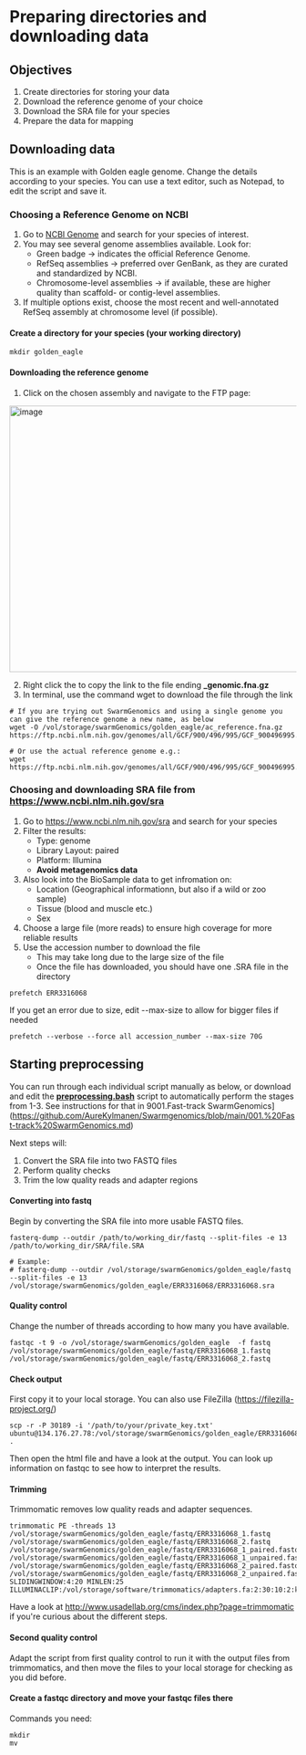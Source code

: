 # Preparing directories and downloading data 

## Objectives
1. Create directories for storing your data 
2. Download the reference genome of your choice 
3. Download the SRA file for your species
4. Prepare the data for mapping

## Downloading data
This is an example with Golden eagle genome. Change the details according to your species.
You can use a text editor, such as Notepad, to edit the script and save it. 

### Choosing a Reference Genome on NCBI

1. Go to [NCBI Genome](https://www.ncbi.nlm.nih.gov/genome/) and search for your species of interest.
2. You may see several genome assemblies available. Look for:
    - Green badge → indicates the official Reference Genome.
    - RefSeq assemblies → preferred over GenBank, as they are curated and standardized by NCBI.
    - Chromosome-level assemblies → if available, these are higher quality than scaffold- or contig-level assemblies.
3. If multiple options exist, choose the most recent and well-annotated RefSeq assembly at chromosome level (if possible).

#### Create a directory for your species (your working directory)
```
mkdir golden_eagle
```
#### Downloading the reference genome
1. Click on the chosen assembly and navigate to the FTP page:
<img width="718" height="467" alt="image" src="https://github.com/user-attachments/assets/7a6c5021-1f56-4758-b2e1-2b6f7194822e" />


2. Right click the to copy the link to the file ending **_genomic.fna.gz**
3. In terminal, use the command wget to download the file through the link
```
# If you are trying out SwarmGenomics and using a single genome you can give the reference genome a new name, as below
wget -O /vol/storage/swarmGenomics/golden_eagle/ac_reference.fna.gz https://ftp.ncbi.nlm.nih.gov/genomes/all/GCF/900/496/995/GCF_900496995.4_bAquChr1.4/GCF_900496995.4_bAquChr1.4_genomic.fna.gz

# Or use the actual reference genome e.g.:
wget https://ftp.ncbi.nlm.nih.gov/genomes/all/GCF/900/496/995/GCF_900496995.4_bAquChr1.4/GCF_900496995.4_bAquChr1.4_genomic.fna.gz
```
### Choosing and downloading SRA file from https://www.ncbi.nlm.nih.gov/sra
1. Go to https://www.ncbi.nlm.nih.gov/sra and search for your species
2. Filter the results:
     - Type: genome
     - Library Layout: paired
     - Platform: Illumina
     - **Avoid metagenomics data**
3. Also look into the BioSample data to get infromation on:
      - Location (Geographical informationn, but also if a wild or zoo sample)
      - Tissue (blood and muscle etc.)
      - Sex
4. Choose a large file (more reads) to ensure high coverage for more reliable results
5. Use the accession number to download the file
      - This may take long due to the large size of the file
      - Once the file has downloaded, you should have one .SRA file in the directory
```
prefetch ERR3316068 
```
If you get an error due to size, edit --max-size to allow for bigger files if needed
```
prefetch --verbose --force all accession_number --max-size 70G 
```
## Starting preprocessing
You can run through each individual script manually as below, or download and edit the [**preprocessing.bash**](https://github.com/AureKylmanen/Swarmgenomics/blob/main/Scripts/preprocessing.bash) script to automatically perform the stages from 1-3. See instructions for that in 9001.Fast-track SwarmGenomics](https://github.com/AureKylmanen/Swarmgenomics/blob/main/001.%20Fast-track%20SwarmGenomics.md)

Next steps will:
1. Convert the SRA file into two FASTQ files
2. Perform quality checks
3. Trim the low quality reads and adapter regions
   
#### Converting into fastq
Begin by converting the SRA file into more usable FASTQ files.
```
fasterq-dump --outdir /path/to/working_dir/fastq --split-files -e 13 /path/to/working_dir/SRA/file.SRA

# Example:
# fasterq-dump --outdir /vol/storage/swarmGenomics/golden_eagle/fastq --split-files -e 13 /vol/storage/swarmGenomics/golden_eagle/ERR3316068/ERR3316068.sra
```
#### Quality control
Change the number of threads according to how many you have available.
```
fastqc -t 9 -o /vol/storage/swarmGenomics/golden_eagle  -f fastq /vol/storage/swarmGenomics/golden_eagle/fastq/ERR3316068_1.fastq /vol/storage/swarmGenomics/golden_eagle/fastq/ERR3316068_2.fastq
```
#### Check output
First copy it to your local storage. You can also use FileZilla (https://filezilla-project.org/)
```
scp -r -P 30189 -i '/path/to/your/private_key.txt' ubuntu@134.176.27.78:/vol/storage/swarmGenomics/golden_eagle/ERR3316068_1_fastqc* .
```
Then open the html file and have a look at the output.
You can look up information on fastqc to see how to interpret the results.

#### Trimming

Trimmomatic removes low quality reads and adapter sequences. 
```
trimmomatic PE -threads 13 /vol/storage/swarmGenomics/golden_eagle/fastq/ERR3316068_1.fastq /vol/storage/swarmGenomics/golden_eagle/fastq/ERR3316068_2.fastq /vol/storage/swarmGenomics/golden_eagle/fastq/ERR3316068_1_paired.fastq.gz /vol/storage/swarmGenomics/golden_eagle/fastq/ERR3316068_1_unpaired.fastq.gz /vol/storage/swarmGenomics/golden_eagle/fastq/ERR3316068_2_paired.fastq.gz /vol/storage/swarmGenomics/golden_eagle/fastq/ERR3316068_2_unpaired.fastq.gz SLIDINGWINDOW:4:20 MINLEN:25 ILLUMINACLIP:/vol/storage/software/trimmomatics/adapters.fa:2:30:10:2:keepBothReads
```
Have a look at http://www.usadellab.org/cms/index.php?page=trimmomatic if you're curious about the different steps.

#### Second quality control

Adapt the script from first quality control to run it with the output files from trimmomatics, and then move the files to your local storage for checking as you did before.

#### Create a fastqc directory and move your fastqc files there
Commands you need:
```
mkdir
mv
```
